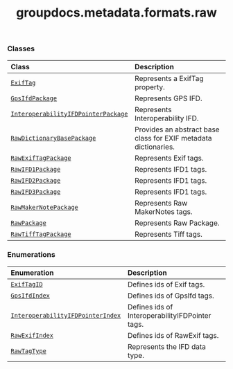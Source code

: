 ﻿---
title: groupdocs.metadata.formats.raw
second_title: GroupDocs.Metadata for Python via .NET API References
description: 
type: docs
url: /python-net/groupdocs.metadata.formats.raw/
is_root: false
weight: 10
---



### Classes
| Class | Description |
| :- | :- |
| [`ExifTag`](/metadata/python-net/groupdocs.metadata.formats.raw/exiftag) | Represents a ExifTag property. |
| [`GpsIfdPackage`](/metadata/python-net/groupdocs.metadata.formats.raw/gpsifdpackage) | Represents GPS IFD. |
| [`InteroperabilityIFDPointerPackage`](/metadata/python-net/groupdocs.metadata.formats.raw/interoperabilityifdpointerpackage) | Represents Interoperability IFD. |
| [`RawDictionaryBasePackage`](/metadata/python-net/groupdocs.metadata.formats.raw/rawdictionarybasepackage) | Provides an abstract base class for EXIF metadata dictionaries. |
| [`RawExifTagPackage`](/metadata/python-net/groupdocs.metadata.formats.raw/rawexiftagpackage) | Represents Exif tags. |
| [`RawIFD1Package`](/metadata/python-net/groupdocs.metadata.formats.raw/rawifd1package) | Represents IFD1 tags. |
| [`RawIFD2Package`](/metadata/python-net/groupdocs.metadata.formats.raw/rawifd2package) | Represents IFD1 tags. |
| [`RawIFD3Package`](/metadata/python-net/groupdocs.metadata.formats.raw/rawifd3package) | Represents IFD1 tags. |
| [`RawMakerNotePackage`](/metadata/python-net/groupdocs.metadata.formats.raw/rawmakernotepackage) | Represents Raw MakerNotes tags. |
| [`RawPackage`](/metadata/python-net/groupdocs.metadata.formats.raw/rawpackage) | Represents Raw Package. |
| [`RawTiffTagPackage`](/metadata/python-net/groupdocs.metadata.formats.raw/rawtifftagpackage) | Represents Tiff tags. |


### Enumerations
| Enumeration | Description |
| :- | :- |
| [`ExifTagID`](/metadata/python-net/groupdocs.metadata.formats.raw/exiftagid) | Defines ids of Exif tags. |
| [`GpsIfdIndex`](/metadata/python-net/groupdocs.metadata.formats.raw/gpsifdindex) | Defines ids of GpsIfd tags. |
| [`InteroperabilityIFDPointerIndex`](/metadata/python-net/groupdocs.metadata.formats.raw/interoperabilityifdpointerindex) | Defines ids of InteroperabilityIFDPointer tags. |
| [`RawExifIndex`](/metadata/python-net/groupdocs.metadata.formats.raw/rawexifindex) | Defines ids of RawExif tags. |
| [`RawTagType`](/metadata/python-net/groupdocs.metadata.formats.raw/rawtagtype) | Represents the IFD data type. |


